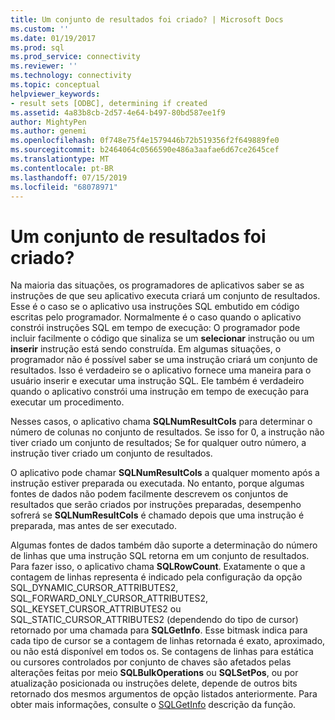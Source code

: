 ```yaml
---
title: Um conjunto de resultados foi criado? | Microsoft Docs
ms.custom: ''
ms.date: 01/19/2017
ms.prod: sql
ms.prod_service: connectivity
ms.reviewer: ''
ms.technology: connectivity
ms.topic: conceptual
helpviewer_keywords:
- result sets [ODBC], determining if created
ms.assetid: 4a83b8cb-2d57-4e64-b497-80bd587ee1f9
author: MightyPen
ms.author: genemi
ms.openlocfilehash: 0f748e75f4e1579446b72b519356f2f649889fe0
ms.sourcegitcommit: b2464064c0566590e486a3aafae6d67ce2645cef
ms.translationtype: MT
ms.contentlocale: pt-BR
ms.lasthandoff: 07/15/2019
ms.locfileid: "68078971"
---
```

# <a name="was-a-result-set-created"></a>Um conjunto de resultados foi criado?
Na maioria das situações, os programadores de aplicativos saber se as instruções de que seu aplicativo executa criará um conjunto de resultados. Esse é o caso se o aplicativo usa instruções SQL embutido em código escritas pelo programador. Normalmente é o caso quando o aplicativo constrói instruções SQL em tempo de execução: O programador pode incluir facilmente o código que sinaliza se um **selecionar** instrução ou um **inserir** instrução está sendo construída. Em algumas situações, o programador não é possível saber se uma instrução criará um conjunto de resultados. Isso é verdadeiro se o aplicativo fornece uma maneira para o usuário inserir e executar uma instrução SQL. Ele também é verdadeiro quando o aplicativo constrói uma instrução em tempo de execução para executar um procedimento.  
  
 Nesses casos, o aplicativo chama **SQLNumResultCols** para determinar o número de colunas no conjunto de resultados. Se isso for 0, a instrução não tiver criado um conjunto de resultados; Se for qualquer outro número, a instrução tiver criado um conjunto de resultados.  
  
 O aplicativo pode chamar **SQLNumResultCols** a qualquer momento após a instrução estiver preparada ou executada. No entanto, porque algumas fontes de dados não podem facilmente descrevem os conjuntos de resultados que serão criados por instruções preparadas, desempenho sofrerá se **SQLNumResultCols** é chamado depois que uma instrução é preparada, mas antes de ser executado.  
  
 Algumas fontes de dados também dão suporte a determinação do número de linhas que uma instrução SQL retorna em um conjunto de resultados. Para fazer isso, o aplicativo chama **SQLRowCount**. Exatamente o que a contagem de linhas representa é indicado pela configuração da opção SQL_DYNAMIC_CURSOR_ATTRIBUTES2, SQL_FORWARD_ONLY_CURSOR_ATTRIBUTES2, SQL_KEYSET_CURSOR_ATTRIBUTES2 ou SQL_STATIC_CURSOR_ATTRIBUTES2 (dependendo do tipo de cursor) retornado por uma chamada para **SQLGetInfo**. Esse bitmask indica para cada tipo de cursor se a contagem de linhas retornada é exato, aproximado, ou não está disponível em todos os. Se contagens de linhas para estática ou cursores controlados por conjunto de chaves são afetados pelas alterações feitas por meio **SQLBulkOperations** ou **SQLSetPos**, ou por atualização posicionada ou instruções delete, depende de outros bits retornado dos mesmos argumentos de opção listados anteriormente. Para obter mais informações, consulte o [SQLGetInfo](../../../odbc/reference/syntax/sqlgetinfo-function.md) descrição da função.
